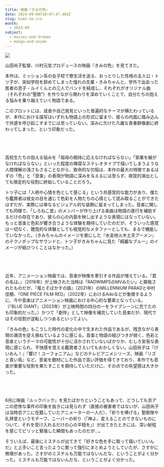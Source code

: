 ```yaml
---
title: 映画『きみの色』
date: 2024-09-04T10:47:47.404Z
slug: kimi-no-iro
month:
  - 2024-09
subject:
  - movies-and-dramas
  - manga-and-anime
---
```

![](/images/diary/kimi-no-iro/5069-2022-14dc347b5bd854bdf5271fbba206722e-1908x2700.webp)

山田尚子監督、川村元気プロデュースの映画『きみの色』を見てきた。

本作は、ミッション系の女子校で寮生活を送る、おっとりした性格の主人公・トツ子が、突如学校を辞めてしまった憧れの先輩・きみちゃんと、学外で出会った医者の息子・ルイくんとの三人でバンドを結成し、それぞれがオリジナル曲（それぞれの”聖歌”）を作りながら関わりを深めていくことで、自分たちの抱える悩みを乗り越えていく物語である。

このプロットには、成長や自己発見といった普遍的なテーマが横たわっているが、本作における描写はいずれも物語上の形式に留まり、彼らの内面に踏み込んで共感を呼び起こすまでには至っていない。深みに欠けた凡庸な青春群像劇に終わってしまった、という印象だった。

###### 　﻿

高校生たちの抱える悩みを「祖母の期待に応えなければならない」「家業を継がなければならない」といった程度の陳腐なステレオタイプで描いてしまうような人間理解の浅さもさることながら、致命的な欠陥は、本作の最大の特徴であるはずの「色」と「音楽」の表現が物語に深みを与えるには至らず、視覚的演出としても限定的な役割に終始していることだろう。

トツ子には「人柄や心情を色として感じる」という共感覚的な能力があり、僕たち鑑賞者は彼女の目を通じて色彩を人物たちの心情として読み取ることができたはずだが、実際には単なるビジュアル的な装飾に留まってしまった。音楽に関しても同様で、「しろねこ堂」のメンバーが作り上げる楽曲は物語の進行を補助するだけの存在であり、彼らの心の内面を映し出すような表現にはなっていない。もっと音楽と色彩が響き合うような体験を期待していたのだが、そういった感覚は一切なく、聴覚的な体験としても視覚的なメタファーとしても、まるで機能していなかった。（きみちゃんのイメージを歌にした『水金地火木土天アーメン』のテクノポップなサウンドと、トツ子がきみちゃんに見た「綺麗なブルー」のイメージが結びつくことはなかった。）

###### 　﻿

近年、アニメーション映画では、音楽が映像を牽引する作品が増えている。『君の名は。』（2016年）が上映された当時は「RADWIMPSのMVみたい」と揶揄されたものだが、『竜とそばかすの姫』（2021年）のMILLENNIUM PARADと中村佳穂、『ONE PIECE FILM RED』（2022年）におけるAdoなどが象徴するように、今や音楽はアニメーション映画における中心的な要素となっている。（『BLUE GIANT』（2023年）が上映時間の四分の一をライブシーンに充てたのも印象的だった。）かつて「劇伴」として映像を補完していた音楽だが、現代ではその役割が逆転しつつあるといってよい。

『きみの色』もこうした時代の変化の中で生まれた作品であるが、残念ながら表現の潮流を捉え損ねているように感じる。音楽と物語の結びつきが弱く、色彩と音楽というテーマの可能性が十分に活かされていないばかりか、むしろ安易な表現に感じられ、不快感を覚える鑑賞者さえいてもおかしくない。山田尚子は『けいおん！』『響け！ユーフォニアム』などのテレビアニメシリーズ、映画『リズと青い鳥』など、音楽を題材にした作品で高い評価を得てきており、本作でも音楽が重要な役割を果たすことを期待していただけに、その点での失望感は大きかった。

###### 　﻿

6月に映画『ルックバック』を見たばかりということもあって、どうしても京アニの悲惨な事件の印象を抜きには見られず（直接の被害者ではないが、山田尚子は当時京アニに在籍していたアニメーターの一人だ）、「祈りを捧げる」聖歌隊や礼拝堂というモチーフ、ニーバーの祈り（「神よ、変えることのできないものについて、それを受け入れるだけの心の平穏を」）が出てきたときには、深い射程を感じてピリッと緊張した瞬間もあったのだが…。

そういえば、最後にミスチルが出てきて「好きな色を手に取って描いていいんだ」と上手いこと言ったように歌って強引にまとめようとしていたが、さすがに無理があった。さすがのミスチルも万能ではないんだな、ということがよく分かった。ミスチルも万能ではないんだな、ということがよく分かった。